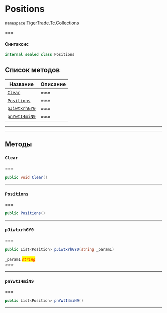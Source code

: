 # Positions

`namespace` [TigerTrade.Tc](../).[Collections](./)

\===

#### Синтаксис

```csharp
internal sealed class Positions
```

## Список методов

| Название                                            | Описание |
| --------------------------------------------------- | -------- |
| [`Clear`](positions.cs.md#method-clear)             | _===_    |
| [`Positions`](positions.cs.md#method-positions)     | _===_    |
| [`pJiwtxrhGY0`](positions.cs.md#method-pjiwtxrhgy0) | _===_    |
| [`pnYwtI4miN9`](positions.cs.md#method-pnywti4min9) | _===_    |

***

***

## Методы

### `Clear` <a href="#method-clear" id="method-clear"></a>

\===

```csharp
public void Clear()
```

***

### `Positions` <a href="#method-positions" id="method-positions"></a>

\===

```csharp
public Positions()
```

***

### `pJiwtxrhGY0` <a href="#method-pjiwtxrhgy0" id="method-pjiwtxrhgy0"></a>

\===

```csharp
public List<Position> pJiwtxrhGY0(string _param1)
```

`_param1` _<mark style="color:red;">`string`</mark>_\
_===_

***

### `pnYwtI4miN9` <a href="#method-pnywti4min9" id="method-pnywti4min9"></a>

\===

```csharp
public List<Position> pnYwtI4miN9()
```

***

